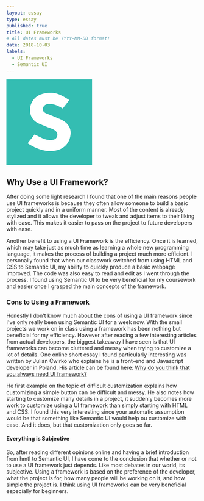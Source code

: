 ```yaml
---
layout: essay
type: essay
published: true
title: UI Frameworks
# All dates must be YYYY-MM-DD format!
date: 2018-10-03
labels:
  - UI Frameworks
  - Semantic UI
---
```


<img class="ui image item" src="../images/SemanticUi.png">

## Why Use a UI Framework?
After doing some light research I found that one of the main reasons people use UI frameworks is because they often allow someone to build a basic project quickly and in a uniform manner.  Most of the content is already stylized and it allows the developer to tweak and adjust items to their liking with ease.  This makes it easier to pass on the project to future developers with ease.  

Another benefit to using a UI Framework is the efficiency.  Once it is learned, which may take just as much time as learning a whole new programming language, it makes the process of building a project much more efficient.  I personally found that when our classwork switched from using HTML and CSS to Semantic UI, my ability to quickly produce a basic webpage improved.  The code was also easy to read and edit as I went through the process.  I found using Semantic UI to be very beneficial for my coursework and easier once I grasped the main concepts of the framework.    


### Cons to Using a Framework
Honestly I don't know much about the cons of using a UI framework since I've only really been using Semantic UI for a week now.  With the small projects we work on in class using a framework has been nothing but beneficial for my efficiency.  However after reading a few interesting articles from actual developers, the biggest takeaway I have seen is that UI frameworks can become cluttered and messy when trying to customize a lot of details. One online short essay I found particularly interesting was written by Julian Ćwirko who explains he is a front-end and Javascript developer in Poland.  His article can be found here: [Why do you think that you always need UI framework?](http://julian.io/why-do-you-think-that-you-always-need-css-framework/)
 
He first example on the topic of difficult customization explains how customizing a simple button can be difficult and messy. He also notes how starting to customize many details in a project, it suddenly becomes more work to customize using a UI framework than simply starting with HTML and CSS. I found this very interesting since your automatic assumption would be that something like Semantic UI would help ou customize with ease.  And it does, but that customization only goes so far.  

#### Everything is Subjective
So, after reading different opinions online and having a brief introduction from hmtl to Semantic UI, I have come to the conclusion that whether or not to use a UI framework just depends.  Like most debates in our world, its subjective.  Using a framework is based on the preference of the developer, what the project is for, how many people will be working on it, and how simple the project is.  I think using UI frameworks can be very beneficial especially for beginners.  